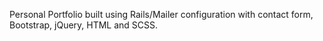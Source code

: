 Personal Portfolio built using Rails/Mailer configuration with contact form, Bootstrap, jQuery, HTML and SCSS.
